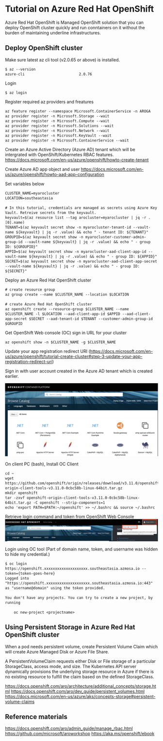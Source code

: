 # Tutorial on Azure Red Hat OpenShift

Azure Red Hat OpenShift is Managed OpenShift solution that you can deploy OpenShift cluster quickly and run conntainers on it without the burden of maintaining underline infrastructures. 

## Deploy OpenShift cluster

Make sure latest az cli tool (v2.0.65 or above) is installed. 

```
$ az --version
azure-cli                         2.0.76
```

Login
```
$ az login
```
Register required az providers and freatures
```
az feature register --namespace Microsoft.ContainerService -n AROGA
az provider register -n Microsoft.Storage --wait
az provider register -n Microsoft.Compute --wait
az provider register -n Microsoft.Solutions --wait
az provider register -n Microsoft.Network --wait
az provider register -n Microsoft.KeyVault --wait
az provider register -n Microsoft.ContainerService --wait
```
Create an Azure Active Directory (Azure AD) tenant which will be intergrated with OpenShift/Kubernetes RBAC features.
https://docs.microsoft.com/en-us/azure/openshift/howto-create-tenant

Create Azure AD app object and user
https://docs.microsoft.com/en-us/azure/openshift/howto-aad-app-configuration

Set variables below
```
CLUSTER_NAME=myarocluster
LOCATION=southeastasia

# In this tutorial, credentials are managed as secrets using Azure Key Vault. Retreive secrets from the keyvault.
keyvault=$(az resource list --tag arocluster=myarocluster | jq -r .[0].name)
TENANT=$(az keyvault secret show -n myarocluster-tenant-id --vault-name ${keyvault} | jq -r .value) && echo " - tenant ID: ${TENANT}"
GROUPID=$(az keyvault secret show -n myarocluster-customer-admin-group-id --vault-name ${keyvault} | jq -r .value) && echo " - group ID: ${GROUPID}"
APPID=$(az keyvault secret show -n myarocluster-aad-client-app-id --vault-name ${keyvault} | jq -r .value) && echo " - group ID: ${APPID}"
SECRET=$(az keyvault secret show -n myarocluster-aad-client-app-secret --vault-name ${keyvault} | jq -r .value) && echo " - group ID: ${SECRET}"
```
Deploy an Azure Red Hat OpenShift cluster
```
# create resource group
az group create --name $CLUSTER_NAME --location $LOCATION

# create Azure Red Hat OpenShift cluster
az openshift create --resource-group $CLUSTER_NAME --name $CLUSTER_NAME -l $LOCATION --aad-client-app-id $APPID --aad-client-app-secret $SECRET --aad-tenant-id $TENANT --customer-admin-group-id $GROUPID
```

Get OpenShift Web console (OC) sign in URL for your cluster
```
az openshift show -n $CLUSTER_NAME -g $CLUSTER_NAME
```

Update your app registration redirect URI (https://docs.microsoft.com/en-us/azure/openshift/tutorial-create-cluster#step-3-update-your-app-registration-redirect-uri)

Sign in with user account created in the Azure AD tenant which is created earlier.

![Azure Red Hat OpenShift amdin console](aro-console.png)


On client PC (bash), Install OC Client
```
cd ~
wget https://github.com/openshift/origin/releases/download/v3.11.0/openshift-origin-client-tools-v3.11.0-0cbc58b-linux-64bit.tar.gz
mkdir openshift
tar -zxvf openshift-origin-client-tools-v3.11.0-0cbc58b-linux-64bit.tar.gz -C openshift --strip-components=1
echo 'export PATH=$PATH:~/openshift' >> ~/.bashrc && source ~/.bashrc
```
Retrieve login command and token from OpenShift Web Console
![Azure Red Hat OpenShift login command](images/login-command.png)

Login using OC tool (Part of domain name, token, and username was hidden to hide my credential.)
```
$ oc login https://openshift.xxxxxxxxxxxxxxxxxxxx.southeastasia.azmosa.io --token={token-goes-here}
Logged into "https://openshift.xxxxxxxxxxxxxxxxxxxx.southeastasia.azmosa.io:443" as "username@domain" using the token provided.

You don't have any projects. You can try to create a new project, by running

    oc new-project <projectname>
```

## Using Persistent Storage in Azure Red Hat OpenShift cluster
When a pod needs persistent volume, create Persistent Volume Claim which will create Azure Managed Disk or Azure File Share.

A PersistentVolumeClaim requests either Disk or File storage of a particular StorageClass, access mode, and size. The Kubernetes API server dynamically provisions the underlying storage resource in Azure if there is no existing resource to fulfill the claim based on the defined StorageClass.

https://docs.openshift.com/aro/architecture/additional_concepts/storage.html
https://docs.openshift.com/aro/dev_guide/persistent_volumes.html
https://docs.microsoft.com/en-us/azure/aks/concepts-storage#persistent-volume-claims


## Reference materials
https://docs.openshift.com/aro/admin_guide/manage_rbac.html
https://github.com/microsoft/aroworkshop
https://aka.ms/openshift/ebook






